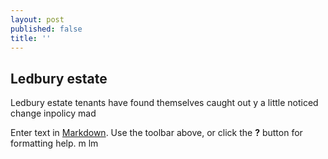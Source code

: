 ```yaml
---
layout: post
published: false
title: ''
---
```

## Ledbury estate

Ledbury estate tenants have found themselves caught out y a little noticed change inpolicy mad 



Enter text in [Markdown](http://daringfireball.net/projects/markdown/). Use the toolbar above, or click the **?** button for formatting help.
m  lm